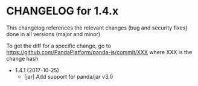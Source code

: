 CHANGELOG for 1.4.x
===================

This changelog references the relevant changes (bug and security fixes) done
in all versions (major and minor)

To get the diff for a specific change, go to https://github.com/PandaPlatform/panda-js/commit/XXX where
XXX is the change hash

* 1.4.1 (2017-10-25)
  * [jar] Add support for panda/jar v3.0
